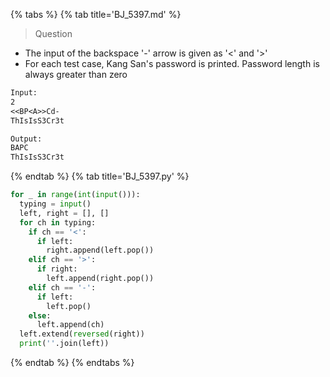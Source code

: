 {% tabs %}
{% tab title='BJ_5397.md' %}

> Question

* The input of the backspace '-' arrow is given as '<' and '>'
* For each test case, Kang San's password is printed. Password length is always greater than zero

```txt
Input:
2
<<BP<A>>Cd-
ThIsIsS3Cr3t

Output:
BAPC
ThIsIsS3Cr3t
```

{% endtab %}
{% tab title='BJ_5397.py' %}

```py
for _ in range(int(input())):
  typing = input()
  left, right = [], []
  for ch in typing:
    if ch == '<':
      if left:
        right.append(left.pop())
    elif ch == '>':
      if right:
        left.append(right.pop())
    elif ch == '-':
      if left:
        left.pop()
    else:
      left.append(ch)
  left.extend(reversed(right))
  print(''.join(left))
```

{% endtab %}
{% endtabs %}
